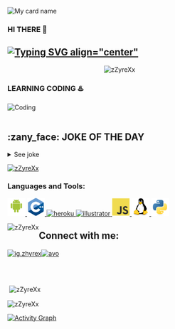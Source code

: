 ![My card name](https://cardivo.vercel.app/api?name=ZHYREX-SER%20&description=Hi,%20Welcome%20To%20My%20Profile&image=https://i.imgur.com/6LrL0j6.jpeg?q=tbn:ANd9GcR7aMC3bf4bg4l_nhYS2Un9FXbFYcB4T83Shjk8xSUZDh_D61LFpzbpeqLW&s=10?v=4&backgroundColor=%23e4f2f6&instagram=ig.zhyrex&github=zZyreXx&)
</p>
</p>

### HI THERE 💖
## [![Typing SVG align="center"](https://readme-typing-svg.herokuapp.com?font=Staatliches&color=C0C0C0&size=20&width=350&lines=This+is+ZHYREX+SER;+come+here+again;Thanks+for+visiting+Here)](https://git.io/typing-svg) <br/>
<p align="center"> <img src="https://komarev.com/ghpvc/?username=zZyreXx&label=Visitors%20count&color=10d9c3&style=plastic" alt="zZyreXx" /> </p> 

### LEARNING CODING ♨️

<img align="center" alt="Coding" width="500" src="https://media2.giphy.com/media/qFw6AsQptpuzQ33Fjd/giphy.gif?cid=6c09b952d65a849d347feeab83b62850459c4e66cf9f4569&rid=giphy.gif&ct=g">
</br
</details>
</br
</details>
<h2>:zany_face: JOKE OF THE DAY</h2>
<details>
<summary>See joke</summary>
    <a href="https://github.com/ABSphreak/readme-jokes">
        <img src="https://readme-jokes.vercel.app/api?theme=tokyonight&hideBorder" alt="Jokes Card" />
    </a>
    </details>

<p align="left"> <a href="https://github-profile-trophy.vercel.app/?username=zZyreXx&theme=gitdimmed"><img src="https://github-profile-trophy.vercel.app/?username=zZyreXx" alt="zZyreXx" /></a> </p>

<h3 align="left">Languages and Tools:</h3>

<p align="left"> <a href="https://developer.android.com" target="_blank"> <img src="https://raw.githubusercontent.com/devicons/devicon/master/icons/android/android-original-wordmark.svg" alt="android" width="40" height="40"/> </a> <a href="https://www.w3schools.com/cpp/" target="_blank"> <img src="https://raw.githubusercontent.com/devicons/devicon/master/icons/cplusplus/cplusplus-original.svg" alt="cplusplus" width="40" height="40"/> </a> <a href="https://heroku.com" target="_blank"> <img src="https://www.vectorlogo.zone/logos/heroku/heroku-icon.svg" alt="heroku" width="40" height="40"/> </a> <a href="https://www.adobe.com/in/products/illustrator.html" target="_blank"> <img src="https://www.vectorlogo.zone/logos/adobe_illustrator/adobe_illustrator-icon.svg" alt="illustrator" width="40" height="40"/> </a> <a href="https://developer.mozilla.org/en-US/docs/Web/JavaScript" target="_blank"> <img src="https://raw.githubusercontent.com/devicons/devicon/master/icons/javascript/javascript-original.svg" alt="javascript" width="40" height="40"/> </a> <a href="https://www.linux.org/" target="_blank"> <img src="https://raw.githubusercontent.com/devicons/devicon/master/icons/linux/linux-original.svg" alt="linux" width="40" height="40"/> </a> <a href="https://www.python.org" target="_blank"> <img src="https://raw.githubusercontent.com/devicons/devicon/master/icons/python/python-original.svg" alt="python" width="40" height="40"/> </a> </p>

<p><img align="left" src="https://github-readme-stats.vercel.app/api/top-langs?username=zZyreXx&show_icons=true&locale=en&layout=compact" alt="zZyreXx" /></p>

<h2 align="left">Connect with me:</h2>

<p align="left">
<a href="https://instagram.com/ig.zhyrex" target="blank"><img align="center" src="https://raw.githubusercontent.com/rahuldkjain/github-profile-readme-generator/master/src/images/icons/Social/instagram.svg" alt="ig.zhyrex" height="30" width="40" /></
<a href="https://wa.me/+91" target="blank"><img align="center" src="https://raw.githubusercontent.com/rahuldkjain/github-profile-readme-generator/master/src/images/icons/Social/whatsapp.svg" alt="avo" height="30" width="40" /></a>

</br></br>

<p>&nbsp;<img align="center" src="https://github-readme-stats.vercel.app/api?username=zZyreXx&show_icons=true&locale=en" alt="zZyreXx" /></p>

<p><img align="center" src="https://github-readme-streak-stats.herokuapp.com/?user=zZyreXx&" alt="zZyreXx" /></p>

<p align="center">

<a href="https://github.com/zZyreXx"><img alt="Activity Graph" src="https://activity-graph.herokuapp.com/graph?username=zZyreXx&bg_color=20222b&color=F8D866&line=F85D7F&point=FFFFFF&hide_border=true" /></a>

</p>

















